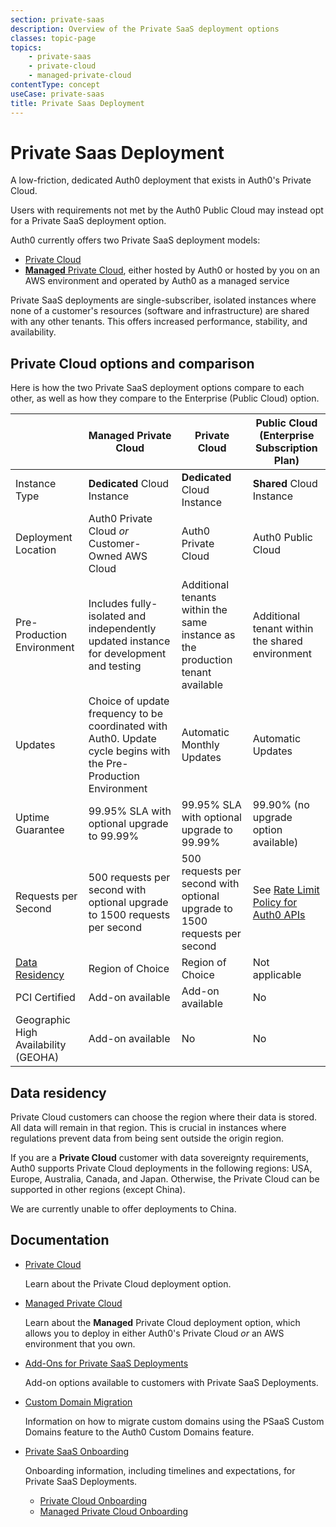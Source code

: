 ```yaml
---
section: private-saas
description: Overview of the Private SaaS deployment options
classes: topic-page
topics:
    - private-saas
    - private-cloud
    - managed-private-cloud
contentType: concept
useCase: private-saas
title: Private Saas Deployment
---
```

<div class="topic-page-header">
  <div data-name="example" class="topic-page-badge"></div>
  <h1>Private Saas Deployment</h1>
  <p>
    A low-friction, dedicated Auth0 deployment that exists in Auth0's Private Cloud.
  </p>
</div>

Users with requirements not met by the Auth0 Public Cloud may instead opt for a Private SaaS deployment option.

Auth0 currently offers two Private SaaS deployment models:

* [Private Cloud](/private-saas-deployment/private-cloud)
* [**Managed** Private Cloud](/private-saas-deployment/managed-private-cloud), either hosted by Auth0 or hosted by you on an AWS environment and operated by Auth0 as a managed service

Private SaaS deployments are single-subscriber, isolated instances where none of a customer's resources (software and infrastructure) are shared with any other tenants. This offers increased performance, stability, and availability.

## Private Cloud options and comparison

Here is how the two Private SaaS deployment options compare to each other, as well as how they compare to the Enterprise (Public Cloud) option.

| | Managed Private Cloud | Private Cloud | Public Cloud (Enterprise Subscription Plan) |
| - | - | - | - |
| Instance Type | **Dedicated** Cloud Instance | **Dedicated** Cloud Instance | **Shared** Cloud Instance |
| Deployment Location | Auth0 Private Cloud *or* Customer-Owned AWS Cloud | Auth0 Private Cloud | Auth0 Public Cloud |
| Pre-Production Environment | Includes fully-isolated and independently updated instance for development and testing | Additional tenants within the same instance as the production tenant available | Additional tenant within the shared environment |
| Updates | Choice of update frequency to be coordinated with Auth0. Update cycle begins with the Pre-Production Environment | Automatic Monthly Updates | Automatic Updates |
| Uptime Guarantee | 99.95% SLA with optional upgrade to 99.99% | 99.95% SLA with optional upgrade to 99.99% | 99.90% (no upgrade option available) |
| Requests per Second | 500 requests per second with optional upgrade to 1500 requests per second | 500 requests per second with optional upgrade to 1500 requests per second | See [Rate Limit Policy for Auth0 APIs](/policies/rate-limits) |
| [Data Residency](#data-residency) | Region of Choice | Region of Choice | Not applicable |
| PCI Certified | Add-on available | Add-on available | No |
| Geographic High Availability (GEOHA) | Add-on available | No | No |

## Data residency

Private Cloud customers can choose the region where their data is stored. All data will remain in that region. This is crucial in instances where regulations prevent data from being sent outside the origin region.

If you are a **Private Cloud** customer with data sovereignty requirements, Auth0 supports Private Cloud deployments in the following regions: USA, Europe, Australia, Canada, and Japan. Otherwise, the Private Cloud can be supported in other regions (except China).

We are currently unable to offer deployments to China.

## Documentation

<ul class="topic-links">
  <li>
    <i class="icon icon-budicon-715"></i>
    <a href="/private-saas-deployment/private-cloud">Private Cloud</a>
    <p>Learn about the Private Cloud deployment option.</p>
  </li>
  <li>
    <i class="icon icon-budicon-715"></i>
    <a href="/private-saas-deployment/managed-private-cloud">Managed Private Cloud</a>
    <p>Learn about the <b>Managed</b> Private Cloud deployment option, which allows you to deploy in either Auth0's Private Cloud <i>or</i> an AWS environment that you own.</p>
  </li>
  <li>
    <i class="icon icon-budicon-715"></i>
    <a href="/private-saas-deployment/add-ons">Add-Ons for Private SaaS Deployments</a>
    <p>Add-on options available to customers with Private SaaS Deployments.</p>
  </li>
  <li>
    <i class="icon icon-budicon-715"></i>
    <a href="/private-saas-deployment/custom-domain-migration">Custom Domain Migration</a>
    <p>Information on how to migrate custom domains using the PSaaS Custom Domains feature to the Auth0 Custom Domains feature.</p>
  </li>
  <li>
    <i class="icon icon-budicon-715"></i>
    <a href="/private-saas-deployment/onboarding">Private SaaS Onboarding</a>
    <p>Onboarding information, including timelines and expectations, for Private SaaS Deployments.</p>
    <ul>
      <li>
        <i class="icon icon-budicon-695"></i>
        <a href="/private-saas-deployment/onboarding/private-cloud">Private Cloud Onboarding</a>
      </li>
      <li>
        <i class="icon icon-budicon-695"></i>
        <a href="/private-saas-deployment/onboarding/managed-private-cloud">Managed Private Cloud Onboarding</a>
      </li>
    </ul>
  </li>
</ul>